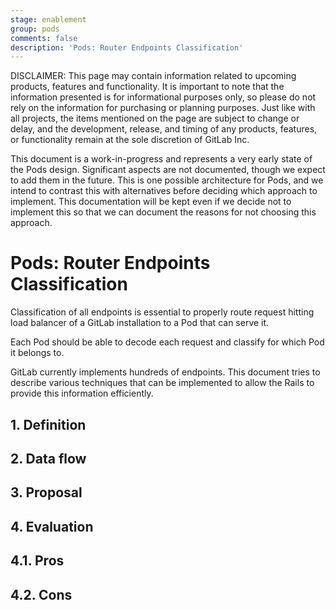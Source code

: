 ```yaml
---
stage: enablement
group: pods
comments: false
description: 'Pods: Router Endpoints Classification'
---
```


DISCLAIMER:
This page may contain information related to upcoming products, features and
functionality. It is important to note that the information presented is for
informational purposes only, so please do not rely on the information for
purchasing or planning purposes. Just like with all projects, the items
mentioned on the page are subject to change or delay, and the development,
release, and timing of any products, features, or functionality remain at the
sole discretion of GitLab Inc.

This document is a work-in-progress and represents a very early state of the
Pods design. Significant aspects are not documented, though we expect to add
them in the future. This is one possible architecture for Pods, and we intend to
contrast this with alternatives before deciding which approach to implement.
This documentation will be kept even if we decide not to implement this so that
we can document the reasons for not choosing this approach.

# Pods: Router Endpoints Classification

Classification of all endpoints is essential to properly route request
hitting load balancer of a GitLab installation to a Pod that can serve it.

Each Pod should be able to decode each request and classify for which Pod
it belongs to.

GitLab currently implements hundreds of endpoints. This document tries
to describe various techniques that can be implemented to allow the Rails
to provide this information efficiently.

## 1. Definition

## 2. Data flow

## 3. Proposal

## 4. Evaluation

## 4.1. Pros

## 4.2. Cons
